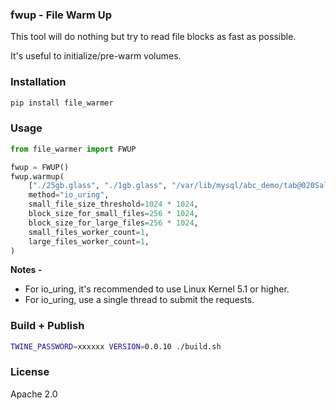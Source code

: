 ### fwup - File Warm Up

This tool will do nothing but try to read file blocks as fast as possible.

It's useful to initialize/pre-warm volumes.

### Installation

```bash
pip install file_warmer
```

### Usage

```python
from file_warmer import FWUP

fwup = FWUP()
fwup.warmup(
    ["./25gb.glass", "./1gb.glass", "/var/lib/mysql/abc_demo/tab@020Sales@020Invoice.ibd", "/var/lib/mysql/abc_demo/tab@020Sales@020Invoice.ibd"]
    method="io_uring",
    small_file_size_threshold=1024 * 1024,
    block_size_for_small_files=256 * 1024,
    block_size_for_large_files=256 * 1024,
    small_files_worker_count=1,
    large_files_worker_count=1,
)
```

**Notes -**

- For io_uring, it's recommended to use Linux Kernel 5.1 or higher.
- For io_uring, use a single thread to submit the requests.

### Build + Publish

```bash
TWINE_PASSWORD=xxxxxx VERSION=0.0.10 ./build.sh
```

### License

Apache 2.0
